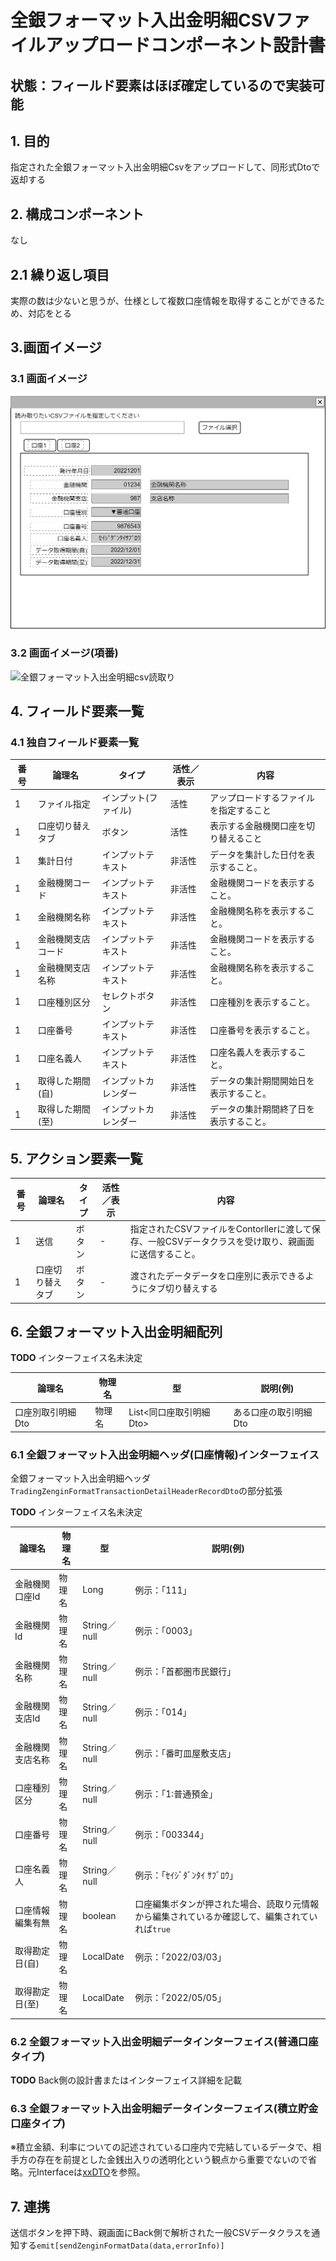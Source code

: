 ﻿# 全銀フォーマット入出金明細CSVファイルアップロードコンポーネント設計書

## 状態：フィールド要素はほぼ確定しているので実装可能

## 1. 目的

指定された全銀フォーマット入出金明細Csvをアップロードして、同形式Dtoで返却する

## 2. 構成コンポーネント

なし

## 2.1 繰り返し項目

実際の数は少ないと思うが、仕様として複数口座情報を取得することができるため、対応をとる

## 3.画面イメージ

### 3.1 画面イメージ

![全銀フォーマット入出金明細csv読取り](./image/全銀フォーマット入出金明細csv読取り.drawio.png)

### 3.2 画面イメージ(項番)

![全銀フォーマット入出金明細csv読取り](./image/全銀フォーマット入出金明細csv読取り項番.drawio.png)

## 4. フィールド要素一覧

### 4.1 独自フィールド要素一覧

| 番号 |       論理名       |        タイプ        | 活性／表示 |                  内容                  |
| ---- | ------------------ | -------------------- | ---------- | -------------------------------------- |
| 1    | ファイル指定       | インプット(ファイル) | 活性       | アップロードするファイルを指定すること |
| 1    | 口座切り替えタブ   | ボタン               | 活性       | 表示する金融機関口座を切り替えること   |
| 1    | 集計日付           | インプットテキスト   | 非活性     | データを集計した日付を表示すること。   |
| 1    | 金融機関コード     | インプットテキスト   | 非活性     | 金融機関コードを表示すること。         |
| 1    | 金融機関名称       | インプットテキスト   | 非活性     | 金融機関名称を表示すること。           |
| 1    | 金融機関支店コード | インプットテキスト   | 非活性     | 金融機関コードを表示すること。         |
| 1    | 金融機関支店名称   | インプットテキスト   | 非活性     | 金融機関名称を表示すること。           |
| 1    | 口座種別区分       | セレクトボタン       | 非活性     | 口座種別を表示すること。               |
| 1    | 口座番号           | インプットテキスト   | 非活性     | 口座番号を表示すること。               |
| 1    | 口座名義人         | インプットテキスト   | 非活性     | 口座名義人を表示すること。             |
| 1    | 取得した期間(自)   | インプットカレンダー | 非活性     | データの集計期間開始日を表示すること。 |
| 1    | 取得した期間(至)   | インプットカレンダー | 非活性     | データの集計期間終了日を表示すること。 |

## 5. アクション要素一覧

| 番号 |      論理名      | タイプ | 活性／表示 |                                                 内容                                                 |
| ---- | ---------------- | ------ | ---------- | ---------------------------------------------------------------------------------------------------- |
| 1    | 送信             | ボタン | -          | 指定されたCSVファイルをContorllerに渡して保存、一般CSVデータクラスを受け取り、親画面に送信すること。 |
| 1    | 口座切り替えタブ | ボタン | -          | 渡されたデータデータを口座別に表示できるようにタブ切り替えする                                       |

## 6. 全銀フォーマット入出金明細配列

**TODO** インターフェイス名未決定

|      論理名       | 物理名 |           型            |       説明(例)        |
| ----------------- | ------ | ----------------------- | --------------------- |
| 口座別取引明細Dto | 物理名 | List<同口座取引明細Dto> | ある口座の取引明細Dto |

### 6.1 全銀フォーマット入出金明細ヘッダ(口座情報)インターフェイス

全銀フォーマット入出金明細ヘッダ`TradingZenginFormatTransactionDetailHeaderRecordDto`の部分拡張

**TODO** インターフェイス名未決定

 |      論理名      | 物理名 |      型      |                                            説明(例)                                            |
 | ---------------- | ------ | ------------ | ---------------------------------------------------------------------------------------------- |
 | 金融機関口座Id   | 物理名 | Long         | 例示：「111」                                                                                  |
 | 金融機関Id       | 物理名 | String／null | 例示：「0003」                                                                                 |
 | 金融機関名称     | 物理名 | String／null | 例示：「首都圏市民銀行」                                                                       |
 | 金融機関支店Id   | 物理名 | String／null | 例示：「014」                                                                                  |
 | 金融機関支店名称 | 物理名 | String／null | 例示：「番町皿屋敷支店」                                                                       |
 | 口座種別区分     | 物理名 | String／null | 例示：「1:普通預金」                                                                           |
 | 口座番号         | 物理名 | String／null | 例示：「003344」                                                                               |
 | 口座名義人       | 物理名 | String／null | 例示：「ｾｲｼﾞﾀﾞﾝﾀｲ ｻﾌﾞﾛｳ」                                                                      |
 | 口座情報編集有無 | 物理名 | boolean      | 口座編集ボタンが押された場合、読取り元情報から編集されているか確認して、編集されていれば`true` |
 | 取得勘定日(自)   | 物理名 | LocalDate    | 例示：「2022/03/03」                                                                           |
 | 取得勘定日(至)   | 物理名 | LocalDate    | 例示：「2022/05/05」                                                                           |

### 6.2 全銀フォーマット入出金明細データインターフェイス(普通口座タイプ)

**TODO** Back側の設計書またはインターフェイス詳細を記載

### 6.3 全銀フォーマット入出金明細データインターフェイス(積立貯金口座タイプ)

※積立金額、利率についての記述されている口座内で完結しているデータで、相手方の存在を前提とした金銭出入りの透明化という観点から重要でないので省略。元Interfaceは[xxDTO](./#.md)を参照。

## 7. 連携

送信ボタンを押下時、親画面にBack側で解析された一般CSVデータクラスを通知する`emit[sendZenginFormatData(data,errorInfo)]`

